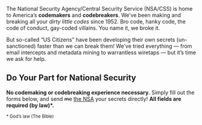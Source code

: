 The National Security Agency/Central Security Service
(NSA/CSS)
is home to America’s
**codemakers** and **codebreakers**.
We’ve been making and breaking
all your _dirty little codes_
since 1952.
Bro code, hanky code, the code of conduct,
gay-coded villains.
You name it, we broke it.

But so-called “US Citizens”
have been developing their own secrets (un-sanctioned)
faster than we can break them!
We’ve tried everything —
from email intercepts and metadata mining
to warrantless wiretaps —
but it’s time we ask for help.

## Do Your Part for National Security

**No codemaking or codebreaking experience necessary.**
Simply fill out the forms below,
and send ~~me~~ <ins>the NSA</ins> your secrets directly!
**All fields are required (by law)\*.**

<secret-form></secret-form>

<p><small>
* God’s law (The Bible)
</small></p>
